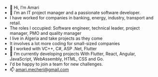 - 👋 Hi, I’m Amari
- 👀 I’m an IT project manager and a passionate software developer.
- I have worked for companies in banking, energy, industry, transport and retail.
- The roles I occupied: Software engineer, technical leader, project manager, PMO and quality manager
- I live in Algeria and take projects as they come
- It involves a lot more coding for small-sized companies
- 🌱 I worked with VC++, C#, ASP .Net, Flutter
- 🌱 I’m currently developing projects With Flutter, React, Angular, JavaScript, WebAssembly, HTML, CSS and Go.
- I'd be happy to join a team for new challenges.
- 📫 amari.mecheri@gmail.com

<!---
Amari-Mecheri/Amari-Mecheri is a ✨ special ✨ repository because its `README.md` (this file) appears on your GitHub profile.
You can click the Preview link to take a look at your changes.
--->
